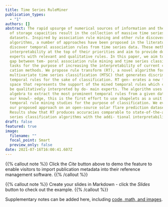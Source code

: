 ```yaml
---
title: Time Series RuleMiner
publication_types:
  - "1"
authors: []
abstract: The rapid upsurge of numerical sources of information and the growth
  of storage capacities result in the collection of massive time series
  datasets. Inspired by association rule mining and other rule discovery
  algorithms, a number of approaches have been proposed in the literature to
  discover temporal association rules from time series data. These methods place
  interpretability at the top of their priorities and aim to provide domain
  experts with relevant and qualitative rules. In this paper, we aim to fill the
  gap between tem- poral association rule mining and time series classification
  tasks for the purpose of increasing the interpretability of current classifi-
  cation methods. We propose rule transform (RT), a novel algorithm for
  multivariate time series classification (MTSC) that generates discriminative
  temporal rules for the sake of classification. RT gen- erates a new feature
  space that represents the support of the mined temporal rules which can easily
  be qualitatively interpreted by do- main experts. The algorithm uses temporal
  algebra to extract the most prominent temporal rules from a given dataset. To
  our knowl- edge, this is the first effort to use shapelets as a unit for
  temporal rule mining studies for the purpose of classification. We evaluate
  our proposed approach on an open-source solar flare prediction dataset.
  Results show that RT produces accuracies comparable to state-of-the-art time
  series classification algorithms with the addi- tional interpretability edge.
draft: false
featured: true
image:
  filename: ""
  focal_point: Smart
  preview_only: false
date: 2021-07-16T16:00:41.607Z
---
```

{{% callout note %}}
Click the *Cite* button above to demo the feature to enable visitors to import publication metadata into their reference management software.
{{% /callout %}}

{{% callout note %}}
Create your slides in Markdown - click the *Slides* button to check out the example.
{{% /callout %}}

Supplementary notes can be added here, including [code, math, and images](https://wowchemy.com/docs/writing-markdown-latex/).